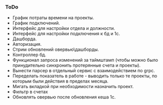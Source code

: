 ### ToDo
* График потраты времени на проекты.
* График подключений.
* Интерфейс для настройки отдела и должности.
* Интерфейс для настройки подключения к бд и 1с.
* Дашборда.
* Авторизация.
* Стрим обновлений овервью\дашборды.
* Контроллер бд.
* Функционал запроса изменений за таймштамп (чтобы можно было принудительно синхронить протерянные счета и проекты).
* Вынести парсер в отдельный сервис с взаимодействием по grpc.
* Переделать показатель в работе - выводить только те проекты, по которым были действия в пределах месяца.
* Мигать вкладкой при необходимости назначить проект.
* Фильтр в счетах
* Обновлять овервью после обновления кеша 1с.